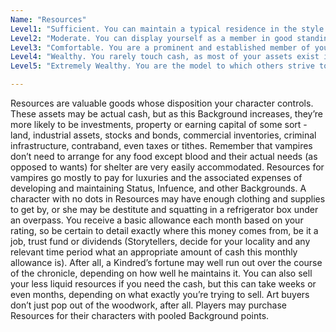 ```yaml
---
Name: "Resources"
Level1: "Sufficient. You can maintain a typical residence in the style of the working class with stability, even if spending sprees come seldom."
Level2: "Moderate. You can display yourself as a member in good standing of the middle class, with the occasional gift and indulgence seemly for a person of even higher station. You can maintain a servant or hire specific help as necessary. A fraction of your resources are available in cash, readily portable property (like jewelry or furniture) and other valuables (such as a car or modest home) that let you maintain a standard of living at the one-dot level wherever you happen to be, for up to six months."
Level3: "Comfortable. You are a prominent and established member of your community, with land and an owned dwelling, and you have a reputation that lets you draw on credit at very generous terms. You likely have more tied up in equity and property than you do in ready cash. You can maintain a one-dot quality of existence wherever you are without difficulty, for as long as you choose."
Level4: "Wealthy. You rarely touch cash, as most of your assets exist in tangible forms that are themselves more valuable and stable than paper money. You hold more wealth than many of your local peers (if they can be called such a thing). When earning your Resources doesn’t enjoy your usual degree of attention, you can maintain a three-dot existence for up to a year, and a two-dot existence indefinitely."
Level5: "Extremely Wealthy. You are the model to which others strive to achieve, at least in the popular mind. Television shows, magazine spreads and gossip websites speculate about your clothing, the appointments of your numerous homes, and the luxury of your modes of transportation. You have vast and widely distributed assets, perhaps tied to the fates of nations, each with huge staffs and connections to every level of society through a region. You travel with a minimum of three-dot comforts, more with a little effort. Corporations and governments sometimes come to you to buy into stocks or bond programs."

---
```


Resources are valuable goods whose disposition your character controls. These assets may be actual cash, but as this Background increases, they’re more likely to be investments, property or earning capital of some sort - land, industrial assets, stocks and bonds, commercial inventories, criminal infrastructure, contraband, even taxes or tithes. Remember that vampires don’t need to arrange for any food except blood and their actual needs (as opposed to wants) for shelter are very easily accommodated. Resources for vampires go mostly to pay for luxuries and the associated expenses of developing and maintaining Status, Infuence, and other Backgrounds. A character with no dots in Resources may have enough clothing and supplies to get by, or she may be destitute and squatting in a refrigerator box under an overpass. You receive a basic allowance each month based on your rating, so be certain to detail exactly where this money comes from, be it a job, trust fund or dividends (Storytellers, decide for your locality and any relevant time period what an appropriate amount of cash this monthly allowance is). After all, a Kindred’s fortune may well run out over the course of the chronicle, depending on how well he maintains it. You can also sell your less liquid resources if you need the cash, but this can take weeks or even months, depending on what exactly you’re trying to sell. Art buyers don’t just pop out of the woodwork, after all.
Players may purchase Resources for their characters with pooled Background points.